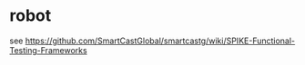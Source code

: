 robot
=====

see https://github.com/SmartCastGlobal/smartcastg/wiki/SPIKE-Functional-Testing-Frameworks
